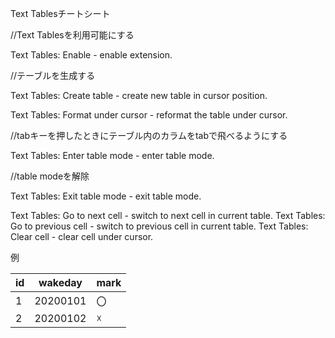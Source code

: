 Text Tablesチートシート

//Text Tablesを利用可能にする

Text Tables: Enable - enable extension.

//テーブルを生成する

Text Tables: Create table - create new table in cursor position.

Text Tables: Format under cursor - reformat the table under cursor.

//tabキーを押したときにテーブル内のカラムをtabで飛べるようにする

Text Tables: Enter table mode - enter table mode.

//table modeを解除

Text Tables: Exit table mode - exit table mode.

Text Tables: Go to next cell - switch to next cell in current table.
Text Tables: Go to previous cell - switch to previous cell in current table.
Text Tables: Clear cell - clear cell under cursor.

例

| id  | wakeday      | mark |
| --- | -------- | ---- |
| 1   | 20200101 | 〇    |
| 2   | 20200102 | ☓    |
